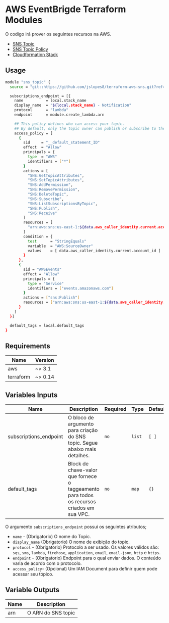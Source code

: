 # AWS EventBrigde Terraform Modules

O codigo irá prover os seguintes recursos na AWS.

* [SNS Topic](https://registry.terraform.io/providers/hashicorp/aws/latest/docs/resources/sns_topic)
* [SNS Topic Policy](https://registry.terraform.io/providers/hashicorp/aws/latest/docs/resources/sns_topic_policy)
* [Cloudformation Stack](https://registry.terraform.io/providers/hashicorp/aws/latest/docs/resources/cloudformation_stack)

## Usage
```bash
module "sns_topic" {
  source = "git::https://github.com/jslopes8/terraform-aws-sns.git?ref=v1.0"

  subscriptions_endpoint = [{
    name          = local.stack_name
    display_name  = "${local.stack_name} - Notification"
    protocol      = "lambda"
    endpoint      = module.create_lambda.arn

    ## This policy defines who can access your topic. 
    ## By default, only the topic owner can publish or subscribe to the topic.
    access_policy = [
      {
        sid     = "__default_statement_ID"
        effect  = "Allow"
        principals = {
          type  = "AWS"
          identifiers = ["*"]
        }
        actions = [
          "SNS:GetTopicAttributes",
          "SNS:SetTopicAttributes",
          "SNS:AddPermission",
          "SNS:RemovePermission",
          "SNS:DeleteTopic",
          "SNS:Subscribe",
          "SNS:ListSubscriptionsByTopic",
          "SNS:Publish",
          "SNS:Receive"
        ]
        resources = [
          "arn:aws:sns:us-east-1:${data.aws_caller_identity.current.account_id}:${local.stack_name}*" 
        ]
        condition = {
          test      = "StringEquals"
          variable  = "AWS:SourceOwner"
          values    = [ data.aws_caller_identity.current.account_id ]
        }
      },
      {
        sid = "AWSEvents"
        effect = "Allow"
        principals = {
          type = "Service"
          identifiers = ["events.amazonaws.com"]
        }
        actions = ["sns:Publish"]
        resources = ["arn:aws:sns:us-east-1:${data.aws_caller_identity.current.account_id}:${local.stack_name}*"]
      }
    ]
  }]

  default_tags = local.default_tags
}
```

## Requirements
| Name | Version |
| ---- | ------- |
| aws | ~> 3.1 |
| terraform | ~> 0.14 |

<!-- BEGINNING OF PRE-COMMIT-TERRAFORM DOCS HOOK -->
## Variables Inputs
| Name | Description | Required | Type | Default |
| ---- | ----------- | -------- | ---- | ------- |
| subscriptions_endpoint | O bloco de argumento para criação do SNS topic. Segue abaixo mais detalhes. | `no` | `list` | `[ ]` |
| default_tags | Block de chave-valor que fornece o taggeamento para todos os recursos criados em sua VPC. | `no` | `map` | `{}` |

O argumento `subscriptions_endpoint` possui os seguintes atributos;
- `name` - (Obrigatorio) O nome do Topic.
- `display_name` (Obrigatorio) O nome de exibição do topic.
- `protocol` - (Obrigatorio) Protocolo a ser usado. Os valores válidos são: `sqs`, `sms`, `lambda`, `firehose`, `application`, `email`, `email-json`, `http` e `https`.
- `endpoint` - (Obrigatorio) Endpoint para o qual enviar dados. O conteúdo varia de acordo com o protocolo.
- `access_policy`- (Opcional)  Um IAM Document para definir quem pode acessar seu tópico.

## Variable Outputs
<!-- END OF PRE-COMMIT-TERRAFORM DOCS HOOK -->
| Name | Description |
| ---- | ----------- |
| arn | O ARN do SNS topic |